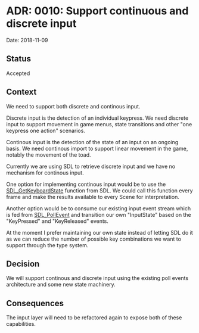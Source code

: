 # ADR: 0010: Support continuous and discrete input

Date: 2018-11-09

## Status

Accepted

## Context

We need to support both discrete and continous input.

Discrete input is the detection of an individual keypress. We need discrete input to support
movement in game menus, state transitions and other "one keypress one action" scenarios.

Continous input is the detection of the state of an input on an ongoing basis. We need continous
import to support linear movement in the game, notably the movement of the toad.

Currently we are using SDL to retrieve discrete input and we have no mechanism for continous input.

One option for implementing continous input would be to use the [SDL_GetKeyboardState](https://wiki.libsdl.org/SDL_GetKeyboardState) function from SDL. We could call this function every frame and
make the results available to every Scene for interpretation.

Another option would be to consume our existing input event stream which is fed from [SDL_PollEvent](https://www.libsdl.org/release/SDL-1.2.15/docs/html/sdlpollevent.html) and transition our own "InputState" based on the "KeyPressed" and "KeyReleased" events.

At the moment I prefer maintaining our own state instead of letting SDL do it as we can reduce the
number of possible key combinations we want to support through the type system.

## Decision

We will support continous and discrete input using the existing poll events architecture and
some new state machinery.

## Consequences

The input layer will need to be refactored again to expose both of these capabilities.
